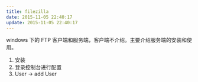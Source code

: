 ```yaml
---
title: filezilla
date: 2015-11-05 22:40:17
update: 2015-11-05 22:40:17
---
```


windows 下的 FTP 客户端和服务端，客户端不介绍。主要介绍服务端的安装和使用。

1. 安装
2. 登录控制台进行配置
3. User -> add User
